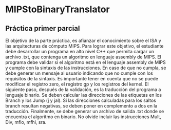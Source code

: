 # MIPStoBinaryTranslator
## Práctica primer parcial
El objetivo de la parte práctica, es afianzar el conocimiento sobre el ISA y las arquitecturas de cómputo MIPS. Para lograr este objetivo, el estudiante debe desarrollar un programa en alto nivel C++ que permita cargar un archivo .txt, que contenga un algoritmo en lenguaje assembly de MIPS. 
El programa debe validar si el algoritmo está en el lenguaje assembly de MIPS
y cumple con la sintaxis de las instrucciones. En caso de que no cumpla, se debe
generar un mensaje al usuario indicando que no cumple con los requisitos de la
sintaxis.
Es importante tener en cuenta que no se puede modificar el registro zero, el
registro gp y los registros del kernel.
El siguiente paso, después de la validación, es la traducción del programa a
lenguaje binario. Se deben calcular las direcciones de las etiquetas en los Branch
y los Jump (j y jal). Si las direcciones calculadas para los saltos branch resultan
negativas, se deben poner en complemento a dos en la traducción.
Finalmente, se debe generar un archivo de salida .txt donde se encuentra el
algoritmo en binario. No olvide incluir las instrucciones Mult, Div, mflo, mfhi,
sra.
